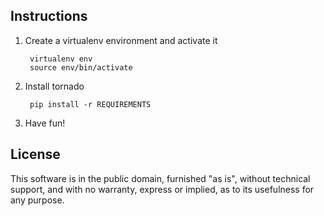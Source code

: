 ## Instructions

1. Create a virtualenv environment and activate it

        virtualenv env
        source env/bin/activate

1. Install tornado

        pip install -r REQUIREMENTS

1. Have fun!

## License
This software is in the public domain, furnished "as is", without technical 
support, and with no warranty, express or implied, as to its usefulness for
any purpose.
